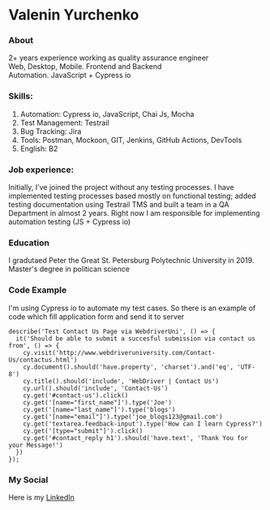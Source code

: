 # Valenin Yurchenko

### About
2+ years experience working as quality assurance engineer  
Web, Desktop, Mobile. Frontend and Backend  
Automation. JavaScript + Cypress io  

### Skills:
1. Automation: Cypress io, JavaScript, Chai Js, Mocha
2. Test Management: Testrail
3. Bug Tracking: Jira
4. Tools: Postman, Mockoon, GIT, Jenkins, GitHub Actions, DevTools
5. English: B2 

### Job experience: 
Initially, I’ve joined the project without any testing processes.
I have implemented testing processes based mostly on functional testing; added testing documentation using Testrail TMS and built a team in a QA Department in almost 2 years. 
Right now I am responsible for implementing automation testing (JS + Cypress io)

### Education
I gradutaed Peter the Great St. Petersburg Polytechnic University in 2019.  
Master's degree in politican science

### Code Example
I'm using Cypress io to automate my test cases. So there is an example of code which fill application form and send it to server
``` 
describe('Test Contact Us Page via WebdriverUni', () => {
  it('Should be able to submit a succesful submission via contact us from', () => {
    cy.visit('http://www.webdriveruniversity.com/Contact-Us/contactus.html')
    cy.document().should('have.property', 'charset').and('eq', 'UTF-8')
    cy.title().should('include', 'WebDriver | Contact Us')
    cy.url().should('include', 'Contact-Us')
    cy.get('#contact-us').click()
    cy.get('[name="first_name"]').type('Joe')
    cy.get('[name="last_name"]').type('blogs')
    cy.get('[name="email"]').type('joe_blogs123@gmail.com')
    cy.get('textarea.feedback-input').type('How can I learn Cypress?')
    cy.get('[type="submit"]').click()
    cy.get('#contact_reply h1').should('have.text', 'Thank You for your Message!')
  })
});
```
### My Social
Here is my [LinkedIn](https://www.linkedin.com/in/valentin-yurchenko-215754259/)
